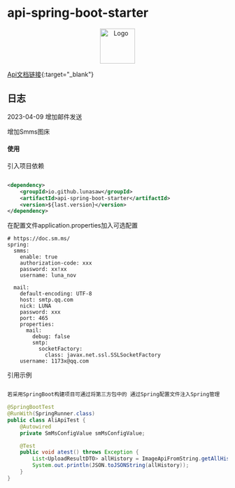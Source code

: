 # api-spring-boot-starter

<p align="center">
  <a href="https://github.com/lunasaw/luna-fans-api/">
    <img src="https://i.loli.net/2020/07/28/5MzIVArBZyp8NgX.png" alt="Logo" width="80" height="80">
  </a>
</p>

[Api文档链接](https://www.isluna.ml/luna-fans-api/api-spring-boot-starter/apidocs/){:target="_blank"}

## 日志

2023-04-09 增加邮件发送

增加Smms图床

#### 使用

引入项目依赖

```xml

<dependency>
    <groupId>io.github.lunasaw</groupId>
    <artifactId>api-spring-boot-starter</artifactId>
    <version>${last.version}</version>
</dependency>
```

在配置文件application.properties加入可选配置

```text
# https://doc.sm.ms/
spring:
  smms:
    enable: true
    authorization-code: xxx
    password: xx!xx
    username: luna_nov

  mail:
    default-encoding: UTF-8
    host: smtp.qq.com
    nick: LUNA
    password: xxx
    port: 465
    properties:
      mail:
        debug: false
        smtp:
          socketFactory:
            class: javax.net.ssl.SSLSocketFactory
    username: 1173x@qq.com
```

引用示例

```java

若采用SpringBoot构建项目可通过将第三方包中的 通过Spring配置文件注入Spring管理

@SpringBootTest
@RunWith(SpringRunner.class)
public class AliApiTest {
    @Autowired
    private SmMsConfigValue smMsConfigValue;

    @Test
    public void atest() throws Exception {
        List<UploadResultDTO> allHistory = ImageApiFromString.getAllHistory(smMsConfigValue.getAuthorizationCode());
        System.out.println(JSON.toJSONString(allHistory));
    }
}


```



